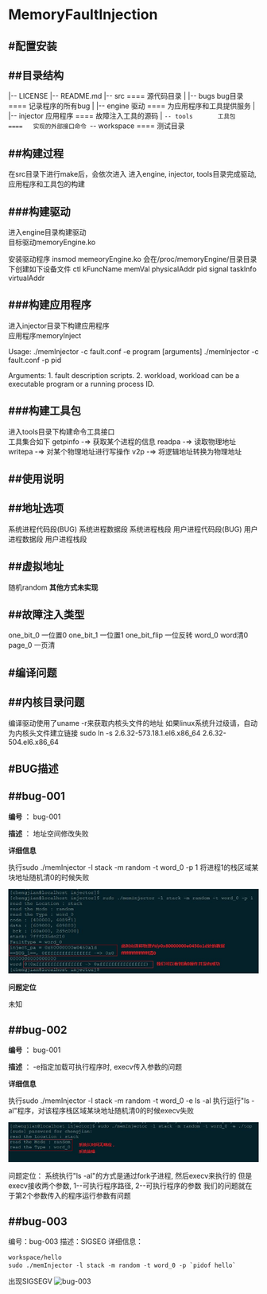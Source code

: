 MemoryFaultInjection
=======

#配置安装
-------

##目录结构
-------
|-- LICENSE
|-- README.md
|-- src                       ====   源代码目录
|   |-- bugs        bug目录   ====   记录程序的所有bug
|   |-- engine      驱动      ====   为应用程序和工具提供服务
|   |-- injector    应用程序 ====   故障注入工具的源码
|   `-- tools       工具包   ====   实现的外部接口命令
`-- workspace                 ====   测试目录

##构建过程
-------
在src目录下进行make后，会依次进入
进入engine, injector, tools目录完成驱动, 应用程序和工具包的构建

###构建驱动
-------

进入engine目录构建驱动              
目标驱动memoryEngine.ko

安装驱动程序
insmod memeoryEngine.ko
会在/proc/memoryEngine/目录目录下创建如下设备文件
ctl  kFuncName  memVal  physicalAddr  pid  signal  taskInfo  virtualAddr



###构建应用程序
-------

进入injector目录下构建应用程序      
应用程序memoryInject

Usage:
    ./memInjector -c fault.conf -e program [arguments]
    ./memInjector -c fault.conf -p pid

Arguments:
    1.  fault description scripts.
    2.  workload, workload can be a executable program or a running process ID.


###构建工具包
-------

进入tools目录下构建命令工具接口     
工具集合如下
getpinfo -=>    获取某个进程的信息
readpa   -=>    读取物理地址
writepa  -=>    对某个物理地址进行写操作
v2p      -=>    将逻辑地址转换为物理地址

##使用说明
-------

##地址选项
-------

系统进程代码段(BUG)
系统进程数据段
系统进程栈段
用户进程代码段(BUG)
用户进程数据段
用户进程栈段

##虚拟地址
-------

随机random
**其他方式未实现**


##故障注入类型
-------
one_bit_0       一位置0
one_bit_1       一位置1
one_bit_flip    一位反转
word_0          word清0
page_0          一页清

#编译问题
-------

##内核目录问题
-------
编译驱动使用了uname -r来获取内核头文件的地址
如果linux系统升过级请，自动为内核头文件建立链接
sudo ln -s 2.6.32-573.18.1.el6.x86_64 2.6.32-504.el6.x86_64


#BUG描述
-------

##bug-001
-------

**编号** ： bug-001

**描述** ： 地址空间修改失败

**详细信息**

执行sudo ./memInjector -l stack -m random -t word_0 -p 1
将进程1的栈区域某块地址随机清0的时候失败

![bug-001](./src/bugs/bug-001.jpg)

**问题定位**

未知

##bug-002
-------

**编号** ： bug-001

**描述** ： -e指定加载可执行程序时, execv传入参数的问题

**详细信息**

执行sudo ./memInjector -l stack -m random -t word_0 -e ls -al
执行运行"ls -al"程序，对该程序栈区域某块地址随机清0的时候execv失败

![bug-002](./src/bugs/bug-002.jpg)

问题定位：
系统执行"ls -al"的方式是通过fork子进程, 然后execv来执行的
但是execv接收两个参数, 1--可执行程序路径, 2--可执行程序的参数
我们的问题就在于第2个参数传入的程序运行参数有问题


##bug-003
-------
编号：bug-003
描述：SIGSEG
详细信息：

```shell
workspace/hello 
sudo ./memInjector -l stack -m random -t word_0 -p `pidof hello`
```
出现SIGSEGV
![bug-003](./src/bugs/bug-003.jpg)
